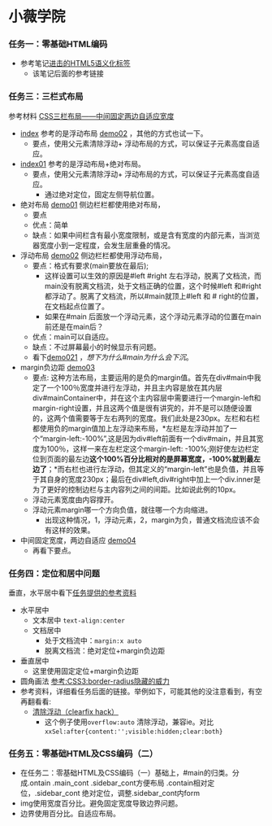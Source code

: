 # 小薇学院
### 任务一：零基础HTML编码
* 参考笔记[进击的HTML5语义化标签](http://ife.baidu.com/note/detail/id/684)
  * 该笔记后面的参考链接

### 任务三：三栏式布局
参考材料 [CSS三栏布局——中间固定两边自适应宽度](http://www.w3cplus.com/blog/104.html)
* [index](./demo03/index.html) 参考的是浮动布局 [demo02](./demo03/demo02.html) ，其他的方式也试一下。
  * 要点，使用父元素清除浮动+ 浮动布局的方式，可以保证子元素高度自适应。
* [index01](./demo03/index01.html) 参考的是浮动布局+绝对布局。
  * 要点，使用父元素清除浮动+ 浮动布局的方式，可以保证子元素高度自适应。
    * 通过绝对定位，固定左侧导航位置。
* 绝对布局 [demo01](./demo03/demo01.html) 侧边栏栏都使用绝对布局，
  * 要点
  * 优点：简单
  * 缺点：如果中间栏含有最小宽度限制，或是含有宽度的内部元素，当浏览器宽度小到一定程度，会发生层重叠的情况。
* 浮动布局 [demo02](./demo03/demo02.html) 侧边栏栏都使用浮动布局，
  * 要点：格式有要求(main要放在最后);
    * 这样设置可以生效的原因是#left #right 左右浮动，脱离了文档流，而main没有脱离文档流，处于文档正确的位置，这个时候#left 和#right 都浮动了。脱离了文档流，所以#main就顶上#left 和 # right的位置，在文档起点位置了。
    * 如果在#main 后面放一个浮动元素，这个浮动元素浮动的位置在main前还是在main后？
  * 优点：main可以自适应。
  * 缺点：不过屏幕最小的时候显示有问题。
  * 看下[demo021](./demo03/demo021.html) ，*想下为什么#main为什么会下沉*。
* margin负边距 [demo03](./demo03/demo03.html) 
  * 要点: 这种方法布局，主要运用的是负的margin值。首先在div#main中我定了一个100％宽度并进行左浮动，并且主内容是放在其内层div#mainContainer中，并在这个主内容层中需要进行一个margin-left和margin-right设置，并且这两个值是很有讲究的，并不是可以随便设置的，这两个值需要等于左右两列的宽度。我们此处是230px。左栏和右栏都使用负的margin值加上左浮动来布局，*左栏是左浮动并加了一个“margin-left:-100%”,这是因为div#left前面有一个div#main，并且其宽度为100％，这样一来在左栏定这个margin-left: -100%;刚好使左边栏定位到页面的最左边**这个100%百分比相对的是屏幕宽度，-100%就到最左边了**；*而右栏也进行左浮动，但其定义的“margin-left”也是负值，并且等于其自身的宽度230px；最后在div#left,div#right中加上一个div.inner是为了更好的控制边栏与主内容列之间的间距。比如说此例的10px。
  *  浮动元素宽度由内容撑开。
  * 浮动元素margin哪一个方向负值，就往哪一个方向缩进。
    * 出现这种情况，1，浮动元素，2，margin为负，普通文档流应该不会有这样的效果。
* 中间固定宽度，两边自适应 [demo04](./demo03/demo04.html)
  * 再看下要点。
   
### 任务四：定位和居中问题
垂直，水平居中看下[任务提供的参考资料](http://ife.baidu.com/course/detail/id/95)
* 水平居中
  * 文本居中 `text-align:center`
  * 文档居中 
    * 处于文档流中：`margin:x auto`
    * 脱离文档流：绝对定位+margin负边距
* 垂直居中
  * 这里使用固定定位+margin负边距
* 圆角画法
  [参考:CSS3:border-radius隐藏的威力](http://www.xincss.com/?p=221)
* 参考资料，详细看任务后面的链接。举例如下，可能其他的没注意看到，有空再翻看看:
  * [清除浮动（clearfix hack）](http://zh.learnlayout.com/clearfix.html)
    * 这个例子使用`overflow:auto` 清除浮动，兼容ie。对比 `xxSel:after{content:'';visible:hidden;clear:both}`

### 任务五：零基础HTML及CSS编码（二）
* 在任务二：零基础HTML及CSS编码（一）基础上，#main的归类。分成.ontain .main_cont .sidebar_cont方便布局 .contain相对定位，.sidebar_cont 绝对定位，调整.sidebar_cont内form
* img使用宽度百分比。避免固定宽度导致边界问题。
* 边界使用百分比。自适应布局。